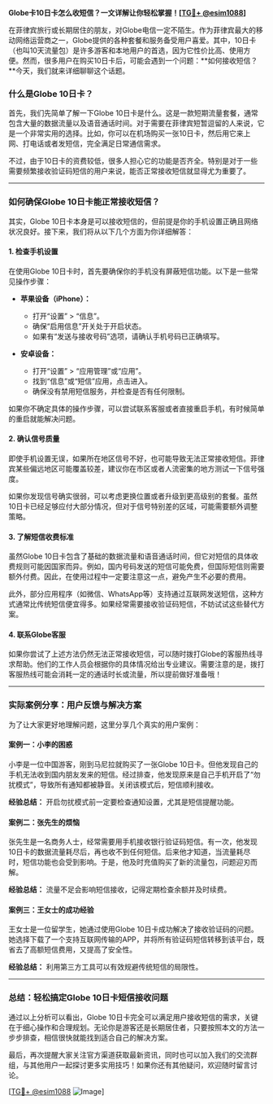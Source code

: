 **Globe卡10日卡怎么收短信？一文详解让你轻松掌握！[[TG💪+ @esim1088](https://t.me/s/esim1088)]**

在菲律宾旅行或长期居住的朋友，对Globe电信一定不陌生。作为菲律宾最大的移动网络运营商之一，Globe提供的各种套餐和服务备受用户喜爱。其中，10日卡（也叫10天流量包）是许多游客和本地用户的首选，因为它性价比高、使用方便。然而，很多用户在购买10日卡后，可能会遇到一个问题：**如何接收短信？**今天，我们就来详细聊聊这个话题。

### 什么是Globe 10日卡？

首先，我们先简单了解一下Globe 10日卡是什么。这是一款短期流量套餐，通常包含大量的数据流量以及语音通话时间。对于需要在菲律宾短暂逗留的人来说，它是一个非常实用的选择。比如，你可以在机场购买一张10日卡，然后用它来上网、打电话或者发短信，完全满足日常通信需求。

不过，由于10日卡的资费较低，很多人担心它的功能是否齐全。特别是对于一些需要频繁接收验证码短信的用户来说，能否正常接收短信就显得尤为重要了。

---

### 如何确保Globe 10日卡能正常接收短信？

其实，Globe 10日卡本身是可以接收短信的，但前提是你的手机设置正确且网络状况良好。接下来，我们将从以下几个方面为你详细解答：

#### 1. **检查手机设置**
在使用Globe 10日卡时，首先要确保你的手机没有屏蔽短信功能。以下是一些常见操作步骤：

- **苹果设备（iPhone）：**
  - 打开“设置” > “信息”。
  - 确保“启用信息”开关处于开启状态。
  - 如果有“发送与接收号码”选项，请确认手机号码已正确填写。
  
- **安卓设备：**
  - 打开“设置” > “应用管理”或“应用”。
  - 找到“信息”或“短信”应用，点击进入。
  - 确保没有禁用短信服务，并检查是否有任何限制。

如果你不确定具体的操作步骤，可以尝试联系客服或者直接重启手机，有时候简单的重启就能解决问题。

#### 2. **确认信号质量**
即使手机设置无误，如果所在地区信号不好，也可能导致无法正常接收短信。菲律宾某些偏远地区可能覆盖较差，建议你在市区或者人流密集的地方测试一下信号强度。

如果你发现信号确实很弱，可以考虑更换位置或者升级到更高级别的套餐。虽然10日卡已经足够应付大部分情况，但对于信号特别差的区域，可能需要额外调整策略。

#### 3. **了解短信收费标准**
虽然Globe 10日卡包含了基础的数据流量和语音通话时间，但它对短信的具体收费规则可能因国家而异。例如，国内号码发送的短信可能免费，但国际短信则需要额外付费。因此，在使用过程中一定要注意这一点，避免产生不必要的费用。

此外，部分应用程序（如微信、WhatsApp等）支持通过互联网发送短信，这种方式通常比传统短信便宜得多。如果经常需要接收验证码短信，不妨试试这些替代方案。

#### 4. **联系Globe客服**
如果你尝试了上述方法仍然无法正常接收短信，可以随时拨打Globe的客服热线寻求帮助。他们的工作人员会根据你的具体情况给出专业建议。需要注意的是，拨打客服热线可能会消耗一定的通话时长或流量，所以提前做好准备哦！

---

### 实际案例分享：用户反馈与解决方案

为了让大家更好地理解问题，这里分享几个真实的用户案例：

#### 案例一：小李的困惑
小李是一位中国游客，刚到马尼拉就购买了一张Globe 10日卡。但他发现自己的手机无法收到国内朋友发来的短信。经过排查，他发现原来是自己手机开启了“勿扰模式”，导致所有通知都被静音。关闭该模式后，短信顺利接收。

**经验总结：** 开启勿扰模式前一定要检查通知设置，尤其是短信提醒功能。

#### 案例二：张先生的烦恼
张先生是一名商务人士，经常需要用手机接收银行验证码短信。有一次，他发现10日卡的数据流量耗尽后，再也收不到任何短信。后来他才知道，当流量耗尽时，短信功能也会受到影响。于是，他及时充值购买了新的流量包，问题迎刃而解。

**经验总结：** 流量不足会影响短信接收，记得定期检查余额并及时续费。

#### 案例三：王女士的成功经验
王女士是一位留学生，她通过使用Globe 10日卡成功解决了接收验证码的问题。她选择下载了一个支持互联网传输的APP，并将所有验证码短信转移到该平台，既省去了高额短信费用，又提高了安全性。

**经验总结：** 利用第三方工具可以有效规避传统短信的局限性。

---

### 总结：轻松搞定Globe 10日卡短信接收问题

通过以上分析可以看出，Globe 10日卡完全可以满足用户接收短信的需求，关键在于细心操作和合理规划。无论你是游客还是长期居住者，只要按照本文的方法一步步排查，相信很快就能找到适合自己的解决方案。

最后，再次提醒大家关注官方渠道获取最新资讯，同时也可以加入我们的交流群组，与其他用户一起探讨更多实用技巧！如果你还有其他疑问，欢迎随时留言讨论。

[[TG💪+ @esim1088](https://t.me/s/esim1088) ![Image](https://i.postimg.cc/4NQfJmqS/Snipaste-2025-05-13-00-14-12.png)]